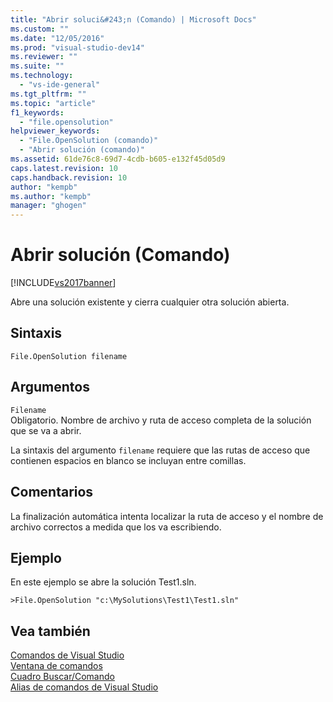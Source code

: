 ```yaml
---
title: "Abrir soluci&#243;n (Comando) | Microsoft Docs"
ms.custom: ""
ms.date: "12/05/2016"
ms.prod: "visual-studio-dev14"
ms.reviewer: ""
ms.suite: ""
ms.technology: 
  - "vs-ide-general"
ms.tgt_pltfrm: ""
ms.topic: "article"
f1_keywords: 
  - "file.opensolution"
helpviewer_keywords: 
  - "File.OpenSolution (comando)"
  - "Abrir solución (comando)"
ms.assetid: 61de76c8-69d7-4cdb-b605-e132f45d05d9
caps.latest.revision: 10
caps.handback.revision: 10
author: "kempb"
ms.author: "kempb"
manager: "ghogen"
---
```

# Abrir soluci&#243;n (Comando)
[!INCLUDE[vs2017banner](../../code-quality/includes/vs2017banner.md)]

Abre una solución existente y cierra cualquier otra solución abierta.  
  
## Sintaxis  
  
```  
File.OpenSolution filename  
```  
  
## Argumentos  
 `Filename`  
 Obligatorio.  Nombre de archivo y ruta de acceso completa de la solución que se va a abrir.  
  
 La sintaxis del argumento `filename` requiere que las rutas de acceso que contienen espacios en blanco se incluyan entre comillas.  
  
## Comentarios  
 La finalización automática intenta localizar la ruta de acceso y el nombre de archivo correctos a medida que los va escribiendo.  
  
## Ejemplo  
 En este ejemplo se abre la solución Test1.sln.  
  
```  
>File.OpenSolution "c:\MySolutions\Test1\Test1.sln"  
```  
  
## Vea también  
 [Comandos de Visual Studio](../../ide/reference/visual-studio-commands.md)   
 [Ventana de comandos](../../ide/reference/command-window.md)   
 [Cuadro Buscar\/Comando](../../ide/find-command-box.md)   
 [Alias de comandos de Visual Studio](../../ide/reference/visual-studio-command-aliases.md)